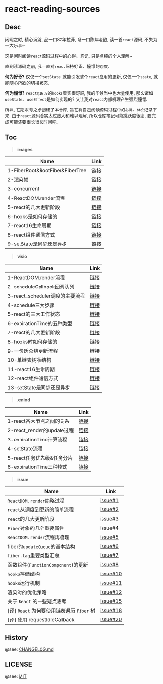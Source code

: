 # react-reading-sources

## Desc

闲暇之时, 精心沉淀, 品一口82年拉菲, 啵一口陈年老酿, 读一首`react`源码, 不失为一大乐事~

这是闲时阅读`react`源码过程中的心得、笔记, 只是单纯的个人理解~

直到读源码之前, 我一直对`react`保持好奇、憧憬的态度.

**何为好奇?** 仅仅一个`setState`, 就能引发整个`react`应用的更新, 仅仅一个`state`, 就能随心所欲的切换状态.

**何为憧憬?** `react@16.8`的`hooks`着实很舒服, 我的毕设当中也大量使用, 那么诸如`useState`、`useEffect`是如何实现的? 又让我对`react`内部机理产生强烈憧憬.

所以, 在期末考之余创建了本仓库, 旨在将自己阅读源码过程中的`心得`、`体会`记录下来. 由于`react`源码着实太过庞大和难以理解, 所以仓库笔记可能跳跃度很高, 要完成可能还要很长很长时间吧.

## Toc

> **images**

| Name                            | Link                                                 |
| ------------------------------- | ---------------------------------------------------- |
| 1-FiberRoot&RootFiber&FiberTree | [链接](./images/1-FiberRoot&RootFiber&FiberTree.png) |
| 2-渲染帧                        | [链接](./images/2-渲染帧.png)                        |
| 3-concurrent                    | [链接](./images/3-concurrent.png)                    |
| 4-ReactDOM.render流程           | [链接](./images/4-ReactDOM.render流程.png)           |
| 5-react的几大更新阶段           | [链接](./images/5-react的几大更新阶段.png)           |
| 6-hooks是如何存储的             | [链接](./images/6-hooks是如何存储的.png)             |
| 7-react16生命周期               | [链接](./images/7-react16生命周期.png)               |
| 8-react组件通信方式             | [链接](./images/8-react组件通信方式.png)             |
| 9-setState是同步还是异步        | [链接](./images/9-setState是同步还是异步.png)        |

> **visio**

| Name                            | Link                                                 |
| ------------------------------- | ---------------------------------------------------- |
| 1-ReactDOM.render流程           | [链接](./visio/1-ReactDOM.render流程.vsdx)           |
| 2-scheduleCallback回调队列      | [链接](./visio/2-scheduleCallback回调队列.vsdx)      |
| 3-react_scheduler调度的主要流程 | [链接](./visio/3-react_scheduler调度的主要流程.vsdx) |
| 4-schedule三大步骤              | [链接](./visio/4-schedule三大步骤.vsdx)              |
| 5-react的三大工作状态           | [链接](./visio/5-react的三大工作状态.vsdx)           |
| 6-expirationTime的五种类型      | [链接](./visio/6-expirationTime的五种类型.vsdx)      |
| 7-react的几大更新阶段           | [链接](./visio/7-react的几大更新阶段.vsdx)           |
| 8-hooks时如何存储的             | [链接](./visio/8-hooks是如何存储的.vsdx)             |
| 9-一句话总结更新流程            | [链接](./visio/9-一句话总结更新流程.vsdx)            |
| 10-单链表树状结构               | [链接](./visio/10-单链表树状结构.vsdx)               |
| 11-react16生命周期              | [链接](./visio/11-react16生命周期.vsdx)              |
| 12-react组件通信方式            | [链接](./visio/12-react组件通信方式.vsdx)            |
| 13-setState是同步还是异步       | [链接](./visio/13-setState是同步还是异步.vsdx)       |

> **xmind**

| Name                       | Link                                             |
| -------------------------- | ------------------------------------------------ |
| 1-react各大节点之间的关系  | [链接](./xmind/1-react各大节点之间的关系.xmind)  |
| 2-react_render的update过程 | [链接](./xmind/2-react_render的update过程.xmind) |
| 3-expirationTime计算流程   | [链接](./xmind/3-expirationTime计算流程.xmind)   |
| 4-setState流程             | [链接](./xmind/4-setState流程.xmind)             |
| 5-react任务优先级&任务分片 | [链接](./xmind/5-react任务优先级&任务分片.xmind) |
| 6-expirationTime三种模式   | [链接](./xmind/6-expirationTime三种模式.xmind)   |

> **issue**

| Name                                        | Link                                                                |
| ------------------------------------------- | ------------------------------------------------------------------- |
| `ReactDOM.render`简略过程                   | [issue#1](https://github.com/ddzy/react-reading-sources/issues/1)   |
| `react`从调度到更新的简单流程               | [issue#2](https://github.com/ddzy/react-reading-sources/issues/2)   |
| `react`的几大更新阶段                       | [issue#3](https://github.com/ddzy/react-reading-sources/issues/3)   |
| `Fiber`对象的几个重要属性                   | [issue#4](https://github.com/ddzy/react-reading-sources/issues/4)   |
| `ReactDOM.render`流程再梳理                 | [issue#5](https://github.com/ddzy/react-reading-sources/issues/5)   |
| fiber的`updateQueue`的基本结构              | [issue#6](https://github.com/ddzy/react-reading-sources/issues/6)   |
| `fiber.tag`重要类型汇总                     | [issue#7](https://github.com/ddzy/react-reading-sources/issues/7)   |
| 函数组件(`FunctionComponent`)的更新         | [issue#8](https://github.com/ddzy/react-reading-sources/issues/8)   |
| `hooks`存储结构                             | [issue#10](https://github.com/ddzy/react-reading-sources/issues/10) |
| `hooks`运行机制                             | [issue#11](https://github.com/ddzy/react-reading-sources/issues/10) |
| 渲染时的优化策略                            | [issue#12](https://github.com/ddzy/react-reading-sources/issues/12) |
| 关于 `React` 的一些疑点思考                 | [issue#15](https://github.com/ddzy/react-reading-sources/issues/15) |
| \[译] `React` 为何要使用链表遍历 `Fiber` 树 | [issue#18](https://github.com/ddzy/react-reading-sources/issues/18) |
| \[译] 使用 requestIdleCallback              | [issue#20](https://github.com/ddzy/react-reading-sources/issues/20) |

## History

@see: [CHANGELOG.md](./CHANGELOG.md)

## LICENSE

@see: [MIT](./LICENSE)